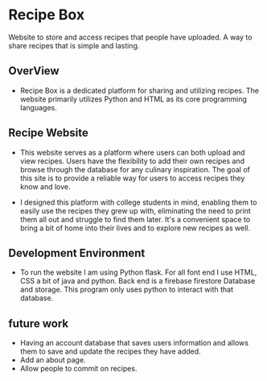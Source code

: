# Recipe Box

Website to store and access recipes that people have uploaded. A way to share recipes that is simple and lasting.

## OverView
- Recipe Box is a dedicated platform for sharing and utilizing recipes. The website primarily utilizes Python and HTML as its core programming languages.

## Recipe Website
- This website serves as a platform where users can both upload and view recipes. Users have the flexibility to add their own recipes and browse through the database for any culinary inspiration. The goal of this site is to provide a reliable way for users to access recipes they know and love.

- I designed this platform with college students in mind, enabling them to easily use the recipes they grew up with, eliminating the need to print them all out and struggle to find them later. It's a convenient space to bring a bit of home into their lives and to explore new recipes as well.

## Development Environment
- To run the website I am using Python flask. For all font end I use HTML, CSS a bit of java and python. Back end is a firebase firestore Database and storage.
This program only uses python to interact with that database.

## future work
- Having an account database that saves users information and allows them to save and update the recipes they have added.
- Add an about page.
- Allow people to commit on recipes.

